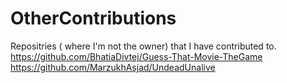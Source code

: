 # OtherContributions
Repositries ( where I'm not the owner) that I have contributed to. 
https://github.com/BhatiaDivtej/Guess-That-Movie-TheGame
https://github.com/MarzukhAsjad/UndeadUnalive
